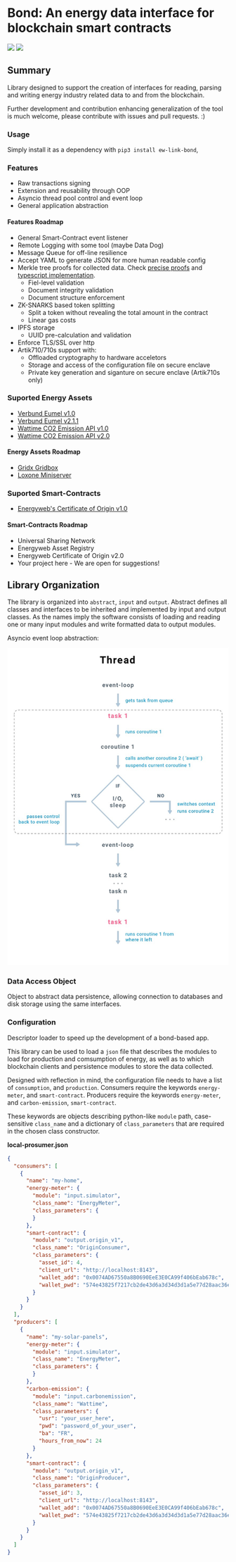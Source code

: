 # Bond: An energy data interface for blockchain smart contracts

[![](https://img.shields.io/pypi/v/ew-link-bond.svg)](https://warehouse.python.org/project/ew-link-bond/) 
[![](https://img.shields.io/pypi/l/ew-link-bond.svg)](https://warehouse.python.org/project/ew-link-bond/) 

## Summary

Library designed to support the creation of interfaces for reading, parsing and writing energy industry related data to and from the blockchain.

Further development and contribution enhancing generalization of the tool is much welcome, please contribute with issues and pull requests. :)

### Usage

Simply install it as a dependency with `pip3 install ew-link-bond`, 

### Features
- Raw transactions signing
- Extension and reusability through OOP
- Asyncio thread pool control and event loop
- General application abstraction

#### Features Roadmap
- General Smart-Contract event listener
- Remote Logging with some tool (maybe Data Dog)
- Message Queue for off-line resilience
- Accept YAML to generate JSON for more human readable config
- Merkle tree proofs for collected data. Check [precise proofs](https://medium.com/centrifuge/introducing-precise-proofs-create-validate-field-level-merkle-proofs-a31af9220df0) and [typescript implementation](https://github.com/slockit/precise-proofs).
    - Fiel-level validation
    - Document integrity validation
    - Document structure enforcement
- ZK-SNARKS based token splitting
    - Split a token without revealing the total amount in the contract
    - Linear gas costs
- IPFS storage
    - UUID pre-calculation and validation
- Enforce TLS/SSL over http
- Artik710/710s support with:
    - Offloaded cryptography to hardware acceletors
    - Storage and access of the configuration file on secure enclave
    - Private key generation and siganture on secure enclave (Artik710s only)

### Suported Energy Assets

- [Verbund Eumel v1.0](https://www.verbund.com/de-at/privatkunden/themenwelten/wiki/smart-meter)
- [Verbund Eumel v2.1.1](https://www.verbund.com/de-at/privatkunden/themenwelten/wiki/smart-meter)
- [Wattime CO2 Emission API v1.0](https://api.watttime.org/docs/)
- [Wattime CO2 Emission API v2.0](https://api.watttime.org/docs/)

#### Energy Assets Roadmap
- [Gridx Gridbox](https://gridx.de/produkt/gridbox/)
- [Loxone Miniserver](https://www.loxone.com/enen/products/miniserver-extensions/)

### Suported Smart-Contracts

- [Energyweb's Certificate of Origin v1.0](https://github.com/energywebfoundation/ew-origin)

#### Smart-Contracts Roadmap
- Universal Sharing Network 
- Energyweb Asset Registry
- Energyweb Certificate of Origin v2.0
- Your project here - We are open for suggestions!

## Library Organization

The library is organized into `abstract`, `input` and `output`. Abstract defines all classes and interfaces to be inherited and implemented by input and output classes. As the names imply the software consists of loading and reading one or many input modules and write formatted data to output modules.

Asyncio event loop abstraction:

![Event Loop](https://github.com/energywebfoundation/ew-link-bond/raw/master/docs/media/threads.jpg)

### Data Access Object

Object to abstract data persistence, allowing connection to databases and disk storage using the same interfaces. 

### Configuration
            
Descriptor loader to speed up the development of a bond-based app.

This library can be used to load a `json` file that describes the modules to load for production and comsumption of energy, as well as to which blockchain clients and persistence modules to store the data collected. 

Designed with reflection in mind, the configuration file needs to have a list of `consumption`, and `production`. Consumers require the keywords `energy-meter`, and `smart-contract`. Producers require the keywords `energy-meter`, and `carbon-emission`, `smart-contract`.

These keywords are objects describing python-like `module` path, case-sensitive `class_name` and a dictionary of `class_parameters` that are required in the chosen class constructor.

**local-prosumer.json**
```json
{
  "consumers": [
    {
      "name": "my-home",
      "energy-meter": {
        "module": "input.simulator",
        "class_name": "EnergyMeter",
        "class_parameters": {
        }
      },
      "smart-contract": {
        "module": "output.origin_v1",
        "class_name": "OriginConsumer",
        "class_parameters": {
          "asset_id": 4,
          "client_url": "http://localhost:8143",
          "wallet_add": "0x0074AD67550a8B0690EeE3E0CA99f406bEab678c",
          "wallet_pwd": "574e43825f7217cb2de43d6a3d34d3d1a5e77d28aac36ee191282fc0a14c34e4"
        }
      }
    }
  ],
  "producers": [
    {
      "name": "my-solar-panels",
      "energy-meter": {
        "module": "input.simulator",
        "class_name": "EnergyMeter",
        "class_parameters": {
        }
      },
      "carbon-emission": {
        "module": "input.carbonemission",
        "class_name": "Wattime",
        "class_parameters": {
          "usr": "your_user_here",
          "pwd": "password_of_your_user",
          "ba": "FR",
          "hours_from_now": 24
        }
      },
      "smart-contract": {
        "module": "output.origin_v1",
        "class_name": "OriginProducer",
        "class_parameters": {
          "asset_id": 3,
          "client_url": "http://localhost:8143",
          "wallet_add": "0x0074AD67550a8B0690EeE3E0CA99f406bEab678c",
          "wallet_pwd": "574e43825f7217cb2de43d6a3d34d3d1a5e77d28aac36ee191282fc0a14c34e4"
        }
      }
    }
  ]
}
```
